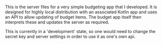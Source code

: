 This is the server files for a very simple budgeting app that I developed. It is designed for highly local distribution with an associated Kotlin app and uses an API to allow updating of budget items. The budget app itself then interprets these and updates the server as required.

This is currently in a 'development' state, so one would need to change the secret key and server settings in order to use it as one's own api.
